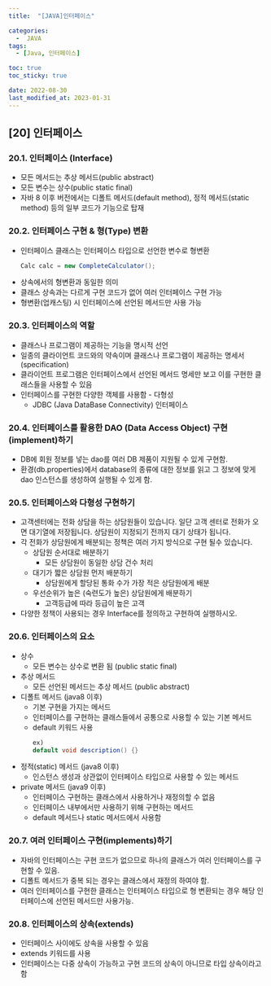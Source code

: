 ```yaml
---
title:  "[JAVA]인터페이스" 

categories:
  -  JAVA
tags:
  - [Java, 인터페이스]

toc: true
toc_sticky: true

date: 2022-08-30
last_modified_at: 2023-01-31
---
```

[20] 인터페이스
----
### 20.1. 인터페이스 (Interface)
- 모든 메서드는 추상 메서드(public abstract)
- 모든 변수는 상수(public static final)
- 자바 8 이후 버전에서는 디폴트 메서드(default method), 정적 메서드(static method) 등의 일부 코드가 기능으로 탑재

### 20.2. 인터페이스 구현 & 형(Type) 변환 
- 인터페이스 클래스는 인터페이스 타입으로 선언한 변수로 형변환
  ```java
  Calc calc = new CompleteCalculator();
  ```
- 상속에서의 형변환과 동일한 의미
- 클래스 상속과는 다르게 구현 코드가 없어 여러 인터페이스 구현 가능
- 형변환(업캐스팅) 시 인터페이스에 선언된 메서드만 사용 가능

### 20.3. 인터페이스의 역할
- 클래스나 프로그램이 제공하는 기능을 명시적 선언
- 일종의 클라이언트 코드와의 약속이며 클래스나 프로그램이 제공하는 명세서(specification)
- 클라이언트 프로그램은 인터페이스에서 선언된 메서드 명세만 보고 이를 구현한 클래스들을 사용할 수 있음 
- 인터페이스를 구현한 다양한 객체를 사용함 - 다형성
  - JDBC (Java DataBase Connectivity) 인터페이스
  
### 20.4. 인터페이스를 활용한 DAO (Data Access Object) 구현(implement)하기
- DB에 회원 정보를 넣는 dao를 여러 DB 제품이 지원될 수 있게 구현함.
- 환경(db.properties)에서 database의 종류에 대한 정보를 읽고 그 정보에 맞게 dao 인스턴스를 생성하여 실행될 수 있게 함.

### 20.5. 인터페이스와 다형성 구현하기 
- 고객센터에는 전화 상담을 하는 상담원들이 있습니다. 일단 고객 센터로 전화가 오면 대기열에 저장됩니다. 상담원이 지정되기 전까지 대기 상태가 됩니다.
- 각 전화가 상담원에게 배분되는 정책은 여러 가지 방식으로 구현 될수 있습니다.
  - 상담원 순서대로 배분하기 
    - 모든 상담원이 동일한 상담 건수 처리
  - 대기가 짧은 상담원 먼저 배분하기 
    - 상담원에게 할당된 통화 수가 가장 적은 상담원에게 배분 
  - 우선순위가 높은 (숙련도가 높은) 상담원에게 배분하기  
    - 고객등급에 따라 등급이 높은 고객 
- 다양한 정책이 사용되는 경우 Interface를 정의하고 구현하여 실행하시오.

### 20.6. 인터페이스의 요소 
- 상수
  - 모든 변수는 상수로 변환 됨 (public static final)
- 추상 메서드 
  - 모든 선언된 메서드는 추상 메서드 (public abstract)
- 디폴트 메서드 (java8 이후)
  - 기본 구현을 가지는 메서드
  - 인터페이스를 구현하는 클래스들에서 공통으로 사용할 수 있는 기본 메서드 
  - default 키워드 사용 
    ```java
    ex)
    default void description() {}
    ```
- 정적(static) 메서드 (java8 이후)
  - 인스턴스 생성과 상관없이 인터페이스 타입으로 사용할 수 있는 메서드 
- private 메서드 (java9 이후)
  - 인터페이스 구현하는 클래스에서 사용하거나 재정의할 수 없음 
  - 인터페이스 내부에서만 사용하기 위해 구현하는 메서드 
  - default 메서드나 static 메서드에서 사용함  

### 20.7. 여러 인터페이스 구현(implements)하기
- 자바의 인터페이스는 구현 코드가 없으므로 하나의 클래스가 여러 인터페이스를 구현할 수 있음.
- 디폴트 메서드가 중복 되는 경우는 클래스에서 재정의 하여야 함.
- 여러 인터페이스를 구현한 클래스는 인터페이스 타입으로 형 변환되는 경우 해당 인터페이스에 선언된 메서드만 사용가능.  

### 20.8. 인터페이스의 상속(extends)
- 인터페이스 사이에도 상속을 사용할 수 있음
- extends 키워드를 사용
- 인터페이스는 다중 상속이 가능하고 구현 코드의 상속이 아니므로 타입 상속이라고 함 
  